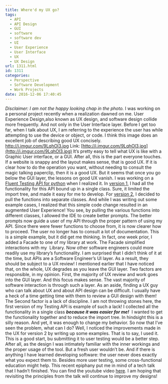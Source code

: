 ```yaml
---
title: Where'd my UX go?
tags:
  - API
  - API Design
  - GUI
  - software
  - software dev
  - UI
  - User Experience
  - User Interface
  - UX
  - UX Design
url: 1311.html
id: 1311
categories:
  - Perspective
  - Software Development
  - Work Projects
date: 2016-12-06 17:40:45
---
```


_Disclaimer: I am not the happy looking chap in the photo._ I was working on a personal project recently when a realization dawned on me. User Experience Design,also known as UX design, and software design collide more frequently. And not only in the User Interface layer. Before I get too far, when I talk about UX, I am referring to the experience the user has while attempting to use the device or object, or code. I think this image does an excellent job of describing good UX concisely.  http://i.imgur.com/9LqhOl3.jpg Link: [http://i.imgur.com/9LqhOl3.jpg](http://i.imgur.com/9LqhOl3.jpg) It’s pretty easy to tell what UX is like with a Graphic User interface, or a GUI. After all, this is the part everyone touches. If a website is snappy and the layout makes sense, that is good UX. If it is clear how to do the operation you want, without needing to consult the magic talking paperclip, then it is a good UX. But it seems that once you go below the GUI layer, the lessons on good UX vanish. I was working on a [Fluent Testing API for python](https://github.com/djscheuf/FluentPyTestAPI) when I realized it. In [version 1](https://github.com/djscheuf/FluentPyTestAPI/tree/master/DeclareATest/v1), I had all the functionality for this API bound up in a single class. Sure, it limited the import tree, and made it easy for me to develop. For [version 2](https://github.com/djscheuf/FluentPyTestAPI/tree/master/DeclareATest/v2), I decided to pull the functions into separate classes. And while I was writing out some example cases, I realized that this simple code change resulted in an augmented User Experience! You see, by pulling the various functions into different classes, I allowed the IDE to create better prompts. The better prompts now guide a user of my API through the proper pattern of using my API. Since there were fewer functions to choose from, it is now clearer how to proceed. The user no longer has to consult a lot of documentation. This is a simple example, but it did get me thinking. In fact, one week prior, I added a Facade to one of my library at work. The Facade simplified interactions with my  Library. Now other software engineers could more readily use my library’s functionality. I am surprised that I didn’t think of it at the time, but APIs are a Software Engineer’s UI layer. As a result, they should be subject to a UX review!  I mentioned earlier that I have noticed that, on the whole, UX degrades as you leave the GUI layer. Two factors are responsible, in my opinion. First, the majority of UX review and work goes into the GUI layer. And this focus makes sense. The vast majority of software interaction is through such a layer. As an aside, finding a UX guy who can talk about UX and about API design can be difficult. I usually have a heck of a time getting time with them to review a GUI design with them! The Second factor is a lack of discipline. I am not throwing stones here, the first version of my Testing API is example of such a lack! I collected all the functionality in a single class _**because it was easier for me!**_  I wanted to get the functionality together and to reduce the import tree. In hindsight this is a silly reason. And yet, it was enough to change my behavior.  So now that I’ve seen the problem, what can I do? Well, I noticed the improvements made in the UX for version 2 by writing up some examples. That is to say, I used it. This is a good start, bu submitting it to user testing would be a better step. After all, as the design I was intimately familiar with the inner workings and the proper usage of the tool. But a fresh user wouldn’t be. And if there is anything I have learned developing software: the user never does exactly what you expect them to. Besides more user testing, some cross-functional education might help. This recent epiphany put me in mind of a tech talk that I hadn’t finished. You can find the youtube video [here](https://www.youtube.com/watch?v=aAb7hSCtvGw). I am hoping that revisiting the principles from the talk will continue to improve my designs!